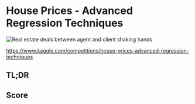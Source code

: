 # House Prices - Advanced Regression Techniques

![Real estate deals between agent and client shaking hands](https://user-images.githubusercontent.com/8725819/209080020-b0b75eca-5d23-4df9-82a7-00f8b4c8bdc7.jpg)

https://www.kaggle.com/competitions/house-prices-advanced-regression-techniques

## TL;DR


## Score
